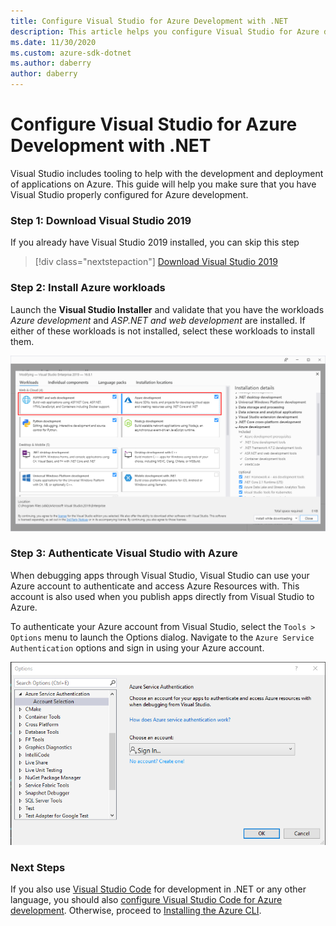 ```yaml
---
title: Configure Visual Studio for Azure Development with .NET
description: This article helps you configure Visual Studio for Azure development including getting the right workloads installed and connecting Visual Studio to your Azure account
ms.date: 11/30/2020
ms.custom: azure-sdk-dotnet
ms.author: daberry
author: daberry
---
```


# Configure Visual Studio for Azure Development with .NET

Visual Studio includes tooling to help with the development and deployment of applications on Azure.  This guide will help you make sure that you have Visual Studio properly configured for Azure development.

### Step 1: Download Visual Studio 2019

If you already have Visual Studio 2019 installed, you can skip this step

> [!div class="nextstepaction"]
> [Download Visual Studio 2019](https://www.visualstudio.com/downloads/)

### Step 2: Install Azure workloads

Launch the **Visual Studio Installer** and validate that you have the workloads *Azure development* and *ASP.NET and web development* are installed.  If either of these workloads is not installed, select these workloads to install them.

![Screenshot of the Visual Studio Installer showing the Azure development and ASP.NET and Web Development Workloads selected](./media/visual-studio-installer-azure-development.png)

### Step 3: Authenticate Visual Studio with Azure

When debugging apps through Visual Studio, Visual Studio can use your Azure account to authenticate and access Azure Resources with.  This account is also used when you publish apps directly from Visual Studio to Azure.

To authenticate your Azure account from Visual Studio, select the `Tools > Options` menu to launch the Options dialog.  Navigate to the `Azure Service Authentication` options and sign in using your Azure account.

![Screenshot of the Visual Studio Options Dialog showing the Azure Login](./media/visual-studio-azure-login-dialog.png)

### Next Steps

If you also use [Visual Studio Code](https://code.visualstudio.com/) for development in .NET or any other language, you should also [configure Visual Studio Code for Azure development](./configure-vs-code.md). Otherwise, proceed to [Installing the Azure CLI](./install-azure-cli.md).
